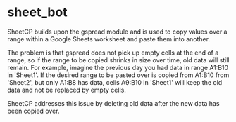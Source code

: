 # sheet_bot

SheetCP builds upon the gspread module and is used to copy values over a range within a Google Sheets worksheet and paste them into another.

The problem is that gspread does not pick up empty cells at the end of a range, so if the range to be copied shrinks in size over time, old data will still remain. For example, imagine the previous day you had data in range A1:B10 in 'Sheet1'. If the desired range to be pasted over is copied from A1:B10 from 'Sheet2', but only A1:B8 has data, cells A9:B10 in 'Sheet1' will keep the old data and not be replaced by empty cells.

SheetCP addresses this issue by deleting old data after the new data has been copied over.
